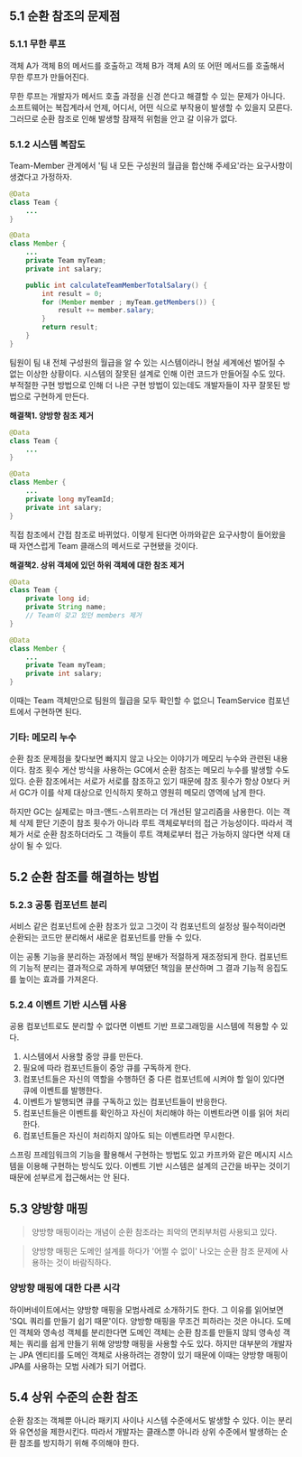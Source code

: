 ## 5.1 순환 참조의 문제점

### 5.1.1 무한 루프

객체 A가 객체 B의 메서드를 호출하고 객체 B가 객체 A의 또 어떤 메서드를 호출해서 무한 루프가 만들어진다.

무한 루프는 개발자가 메서드 호출 과정을 신경 쓴다고 해결할 수 있는 문제가 아니다. 소프트웨어는 복잡계라서 언제, 어디서, 어떤 식으로 부작용이 발생할 수 있을지 모른다. 그러므로 순환 참조로 인해 발생할 잠재적 위험을 안고 갈 이유가 없다.

### 5.1.2 시스템 복잡도

Team-Member 관계에서 '팀 내 모든 구성원의 월급을 합산해 주세요'라는 요구사항이 생겼다고 가정하자.

```java
@Data
class Team {
    ...
}

@Data
class Member {
    ...
    private Team myTeam;
    private int salary;

    public int calculateTeamMemberTotalSalary() {
        int result = 0;
        for (Member member ; myTeam.getMembers()) {
            result += member.salary;
        }
        return result;
    }
}
```

팀원이 팀 내 전체 구성원의 월급을 알 수 있는 시스템이라니 현실 세계에선 벌어질 수 없는 이상한 상황이다. 시스템의 잘못된 설계로 인해 이런 코드가 만들어질 수도 있다. 부적절한 구현 방법으로 인해 더 나은 구현 방법이 있는데도 개발자들이 자꾸 잘못된 방법으로 구현하게 만든다.

**해결책1. 양방향 참조 제거**

```java
@Data
class Team {
    ...
}

@Data
class Member {
    ...
    private long myTeamId;
    private int salary;
}
```

직접 참조에서 간접 참조로 바뀌었다. 이렇게 된다면 아까와같은 요구사항이 들어왔을 때 자연스럽게 Team 클래스의 메서드로 구현됐을 것이다.

**해결책2. 상위 객체에 있던 하위 객체에 대한 참조 제거**

```java
@Data
class Team {
    private long id;
    private String name;
    // Team이 갖고 있던 members 제거
}

@Data
class Member {
    ...
    private Team myTeam;
    private int salary;
}
```

이때는 Team 객체만으로 팀원의 월급을 모두 확인할 수 없으니 TeamService 컴포넌트에서 구현하면 된다.

### 기타: 메모리 누수

순환 참조 문제점을 찾다보면 빠지지 않고 나오는 이야기가 메모리 누수와 관련된 내용이다. 참조 횟수 게산 방식을 사용하는 GC에서 순환 참조는 메모리 누수를 발생할 수도 있다. 순환 참조에서는 서로가 서로를 참조하고 있기 때문에 참조 횟수가 항상 0보다 커서 GC가 이를 삭제 대상으로 인식하지 못하고 영원히 메모리 영역에 남게 한다.

하지만 GC는 실제로는 마크-앤드-스위프라는 더 개선된 알고리즘을 사용한다. 이는 객체 삭제 팓단 기준이 참조 횟수가 아니라 루트 객체로부터의 접근 가능성이다. 따라서 객체가 서로 순환 참조하더라도 그 객들이 루트 객체로부터 접근 가능하지 않다면 삭제 대상이 될 수 있다.

## 5.2 순환 참조를 해결하는 방법

### 5.2.3 공통 컴포넌트 분리

서비스 같은 컴포넌트에 순환 참조가 있고 그것이 각 컴포넌트의 설정상 필수적이라면 순환되는 코드만 분리해서 새로운 컴포넌트를 만들 수 있다.

이는 공통 기능을 분리하는 과정에서 책임 분배가 적절하게 재조정되게 한다. 컴포넌트의 기능적 분리는 결과적으로 과하게 부여됐던 책임을 분산하며 그 결과 기능적 응집도를 높이는 효과를 가져온다.

### 5.2.4 이벤트 기반 시스템 사용

공용 컴포넌트로도 분리할 수 없다면 이벤트 기반 프로그래밍을 시스템에 적용할 수 있다.

1. 시스템에서 사용할 중앙 큐를 만든다.
2. 필요에 따라 컴포넌트들이 중앙 큐를 구독하게 한다.
3. 컴포넌트들은 자신의 역할을 수행하던 중 다른 컴포넌트에 시켜야 할 일이 있다면 큐에 이벤트를 발행한다.
4. 이벤트가 발행되면 큐를 구독하고 있는 컴포넌트들이 반응한다.
5. 컴포넌트들은 이벤트를 확인하고 자신이 처리해야 하는 이벤트라면 이를 읽어 처리한다.
6. 컴포넌트들은 자신이 처리하지 않아도 되는 이벤트라면 무시한다.

스프링 프레임워크의 기능을 활용해서 구현하는 방법도 있고 카프카와 같은 메시지 시스템을 이용해 구현하는 방식도 있다. 이벤트 기반 시스템은 설계의 근간을 바꾸는 것이기 때문에 섣부르게 접근해서는 안 된다.

## 5.3 양방향 매핑

> 양방향 매핑이라는 개념이 순환 참조라는 죄악의 면죄부처럼 사용되고 있다.

> 양방향 매핑은 도메인 설계를 하다가 '어쩔 수 없이' 나오는 순환 참조 문제에 사용하는 것이 바람직하다.

### 양방향 매핑에 대한 다른 시각

하이버네이트에서는 양방향 매핑을 모범사레로 소개하기도 한다. 그 이유를 읽어보면 'SQL 쿼리를 만들기 쉽기 때문'이다. 양방향 매핑을 무조건 피하라는 것은 아니다. 도메인 객체와 영속성 객체를 분리한다면 도메인 객체는 순환 참조를 만들지 않되 영속성 객체는 쿼리를 쉽게 만들기 위해 양방향 매핑을 사용할 수도 있다. 하지만 대부분의 개발자는 JPA 엔티티를 도메인 객체로 사용하려는 경향이 있기 때문에 이때는 양방향 매핑이 JPA를 사용하는 모범 사례가 되기 어렵다.

## 5.4 상위 수준의 순환 참조

순환 참조는 객체뿐 아니라 패키지 사이나 시스템 수준에서도 발생할 수 있다. 이는 분리와 유연성을 제한시킨다. 따라서 개발자는 클래스뿐 아니라 상위 수준에서 발생하는 순환 참조를 방지하기 위해 주의해야 한다.